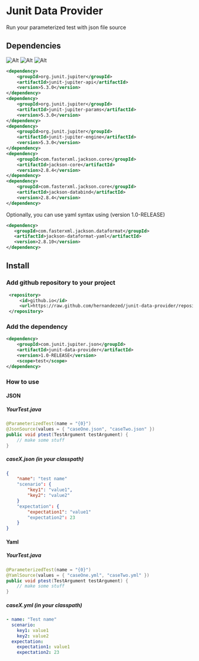 # Junit Data Provider
Run your parameterized test with json file source

## Dependencies
![Alt](https://img.shields.io/badge/Jdk-+1.8.0-orange.svg?style=flat)
![Alt](https://img.shields.io/badge/Junit-5-green.svg?style=flat)
![Alt](https://img.shields.io/badge/Jackson-+2.8-blue.svg?style=flat)

```xml
<dependency>
    <groupId>org.junit.jupiter</groupId>
    <artifactId>junit-jupiter-api</artifactId>
    <version>5.3.0</version>
</dependency>
<dependency>
    <groupId>org.junit.jupiter</groupId>
    <artifactId>junit-jupiter-params</artifactId>
    <version>5.3.0</version>
</dependency>
<dependency>
    <groupId>org.junit.jupiter</groupId>
    <artifactId>junit-jupiter-engine</artifactId>
    <version>5.3.0</version>
</dependency>
<dependency>
    <groupId>com.fasterxml.jackson.core</groupId>
    <artifactId>jackson-core</artifactId>
    <version>2.8.4</version>
</dependency>
<dependency>
    <groupId>com.fasterxml.jackson.core</groupId>
    <artifactId>jackson-databind</artifactId>
    <version>2.8.4</version>
</dependency>
```

Optionally, you can use yaml syntax using (version 1.0-RELEASE)
```xml
<dependency>
   <groupId>com.fasterxml.jackson.dataformat</groupId>
   <artifactId>jackson-dataformat-yaml</artifactId>
   <version>2.8.10</version>
</dependency>
```
## Install
### Add github repository to your project
```xml
 <repository>
     <id>github.io</id>
     <url>https://raw.github.com/hernandezed/junit-data-provider/repository/</url>
 </repository>
```
### Add the dependency
```xml
<dependency>
    <groupId>com.junit.jupiter.json</groupId>
    <artifactId>junit-data-provider</artifactId>
    <version>1.0-RELEASE</version>
    <scope>test</scope>
</dependency>
```

### How to use
#### JSON
##### YourTest.java
```java
@ParameterizedTest(name = "{0}")
@JsonSource(values = { "caseOne.json", "caseTwo.json" })
public void ptest(TestArgument testArgument) {
    // make some stuff
}
```

##### caseX.json (in your classpath)
```json
{
    "name": "test name"
    "scenario": {
        "key1": "value1",
        "key2": "value2"
    }
    "expectation": {
        "expectation1": "value1"
        "expectation2": 23
    }
}
```
#### Yaml
##### YourTest.java
```java
@ParameterizedTest(name = "{0}")
@YamlSource(values = { "caseOne.yml", "caseTwo.yml" })
public void ptest(TestArgument testArgument) {
    // make some stuff
}
```

##### caseX.yml (in your classpath)
```yaml
- name: "Test name"
  scenario:
    key1: value1
    key2: value2
  expectation:
    expectation1: value1
    expectation2: 23
        
```
